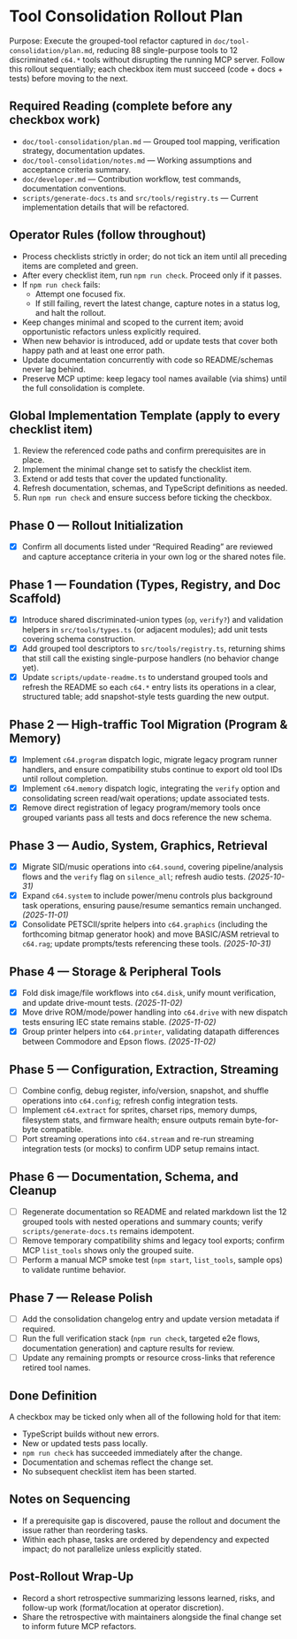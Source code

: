 # Tool Consolidation Rollout Plan

Purpose: Execute the grouped-tool refactor captured in `doc/tool-consolidation/plan.md`, reducing 88 single-purpose tools to 12 discriminated `c64.*` tools without disrupting the running MCP server. Follow this rollout sequentially; each checkbox item must succeed (code + docs + tests) before moving to the next.

## Required Reading (complete before any checkbox work)

- `doc/tool-consolidation/plan.md` — Grouped tool mapping, verification strategy, documentation updates.
- `doc/tool-consolidation/notes.md` — Working assumptions and acceptance criteria summary.
- `doc/developer.md` — Contribution workflow, test commands, documentation conventions.
- `scripts/generate-docs.ts` and `src/tools/registry.ts` — Current implementation details that will be refactored.

## Operator Rules (follow throughout)

- Process checklists strictly in order; do not tick an item until all preceding items are completed and green.
- After every checklist item, run `npm run check`. Proceed only if it passes.
- If `npm run check` fails:
  - Attempt one focused fix.
  - If still failing, revert the latest change, capture notes in a status log, and halt the rollout.
- Keep changes minimal and scoped to the current item; avoid opportunistic refactors unless explicitly required.
- When new behavior is introduced, add or update tests that cover both happy path and at least one error path.
- Update documentation concurrently with code so README/schemas never lag behind.
- Preserve MCP uptime: keep legacy tool names available (via shims) until the full consolidation is complete.

## Global Implementation Template (apply to every checklist item)

1. Review the referenced code paths and confirm prerequisites are in place.
2. Implement the minimal change set to satisfy the checklist item.
3. Extend or add tests that cover the updated functionality.
4. Refresh documentation, schemas, and TypeScript definitions as needed.
5. Run `npm run check` and ensure success before ticking the checkbox.

## Phase 0 — Rollout Initialization

- [x] Confirm all documents listed under “Required Reading” are reviewed and capture acceptance criteria in your own log or the shared notes file.

## Phase 1 — Foundation (Types, Registry, and Doc Scaffold)

- [x] Introduce shared discriminated-union types (`op`, `verify?`) and validation helpers in `src/tools/types.ts` (or adjacent modules); add unit tests covering schema construction.
- [x] Add grouped tool descriptors to `src/tools/registry.ts`, returning shims that still call the existing single-purpose handlers (no behavior change yet).
- [x] Update `scripts/update-readme.ts` to understand grouped tools and refresh the README so each `c64.*` entry lists its operations in a clear, structured table; add snapshot-style tests guarding the new output.

## Phase 2 — High-traffic Tool Migration (Program & Memory)

- [x] Implement `c64.program` dispatch logic, migrate legacy program runner handlers, and ensure compatibility stubs continue to export old tool IDs until rollout completion.
- [x] Implement `c64.memory` dispatch logic, integrating the `verify` option and consolidating screen read/wait operations; update associated tests.
- [x] Remove direct registration of legacy program/memory tools once grouped variants pass all tests and docs reference the new schema.

## Phase 3 — Audio, System, Graphics, Retrieval

- [x] Migrate SID/music operations into `c64.sound`, covering pipeline/analysis flows and the `verify` flag on `silence_all`; refresh audio tests. *(2025-10-31)*
- [x] Expand `c64.system` to include power/menu controls plus background task operations, ensuring pause/resume semantics remain unchanged. *(2025-11-01)*
- [x] Consolidate PETSCII/sprite helpers into `c64.graphics` (including the forthcoming bitmap generator hook) and move BASIC/ASM retrieval to `c64.rag`; update prompts/tests referencing these tools. *(2025-10-31)*

## Phase 4 — Storage & Peripheral Tools

- [x] Fold disk image/file workflows into `c64.disk`, unify mount verification, and update drive-mount tests. *(2025-11-02)*
- [x] Move drive ROM/mode/power handling into `c64.drive` with new dispatch tests ensuring IEC state remains stable. *(2025-11-02)*
- [x] Group printer helpers into `c64.printer`, validating datapath differences between Commodore and Epson flows. *(2025-11-02)*

## Phase 5 — Configuration, Extraction, Streaming

- [ ] Combine config, debug register, info/version, snapshot, and shuffle operations into `c64.config`; refresh config integration tests.
- [ ] Implement `c64.extract` for sprites, charset rips, memory dumps, filesystem stats, and firmware health; ensure outputs remain byte-for-byte compatible.
- [ ] Port streaming operations into `c64.stream` and re-run streaming integration tests (or mocks) to confirm UDP setup remains intact.

## Phase 6 — Documentation, Schema, and Cleanup

- [ ] Regenerate documentation so README and related markdown list the 12 grouped tools with nested operations and summary counts; verify `scripts/generate-docs.ts` remains idempotent.
- [ ] Remove temporary compatibility shims and legacy tool exports; confirm MCP `list_tools` shows only the grouped suite.
- [ ] Perform a manual MCP smoke test (`npm start`, `list_tools`, sample ops) to validate runtime behavior.

## Phase 7 — Release Polish

- [ ] Add the consolidation changelog entry and update version metadata if required.
- [ ] Run the full verification stack (`npm run check`, targeted e2e flows, documentation generation) and capture results for review.
- [ ] Update any remaining prompts or resource cross-links that reference retired tool names.

## Done Definition

A checkbox may be ticked only when all of the following hold for that item:

- TypeScript builds without new errors.
- New or updated tests pass locally.
- `npm run check` has succeeded immediately after the change.
- Documentation and schemas reflect the change set.
- No subsequent checklist item has been started.

## Notes on Sequencing

- If a prerequisite gap is discovered, pause the rollout and document the issue rather than reordering tasks.
- Within each phase, tasks are ordered by dependency and expected impact; do not parallelize unless explicitly stated.

## Post-Rollout Wrap-Up

- Record a short retrospective summarizing lessons learned, risks, and follow-up work (format/location at operator discretion).
- Share the retrospective with maintainers alongside the final change set to inform future MCP refactors.
